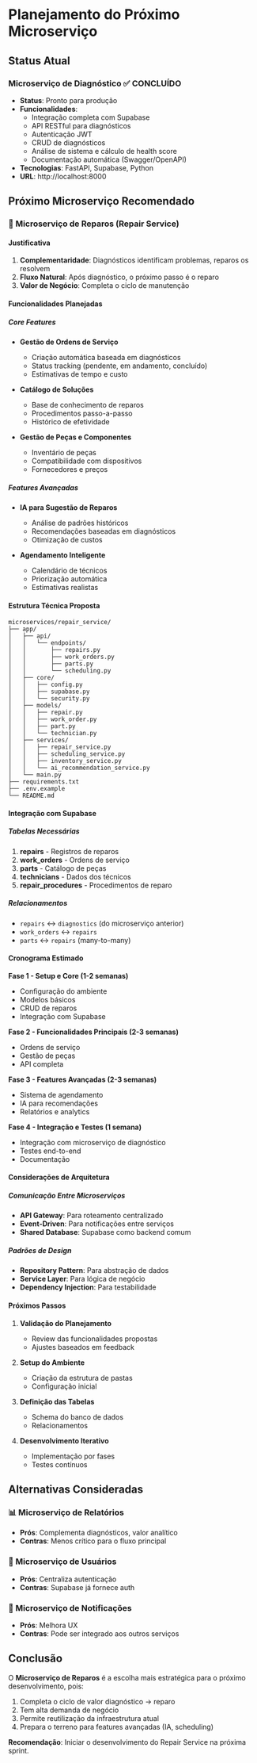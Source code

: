 # Planejamento do Próximo Microserviço

## Status Atual

### Microserviço de Diagnóstico ✅ CONCLUÍDO
- **Status**: Pronto para produção
- **Funcionalidades**: 
  - Integração completa com Supabase
  - API RESTful para diagnósticos
  - Autenticação JWT
  - CRUD de diagnósticos
  - Análise de sistema e cálculo de health score
  - Documentação automática (Swagger/OpenAPI)
- **Tecnologias**: FastAPI, Supabase, Python
- **URL**: http://localhost:8000

## Próximo Microserviço Recomendado

### 🔧 Microserviço de Reparos (Repair Service)

#### Justificativa
1. **Complementaridade**: Diagnósticos identificam problemas, reparos os resolvem
2. **Fluxo Natural**: Após diagnóstico, o próximo passo é o reparo
3. **Valor de Negócio**: Completa o ciclo de manutenção

#### Funcionalidades Planejadas

##### Core Features
- **Gestão de Ordens de Serviço**
  - Criação automática baseada em diagnósticos
  - Status tracking (pendente, em andamento, concluído)
  - Estimativas de tempo e custo

- **Catálogo de Soluções**
  - Base de conhecimento de reparos
  - Procedimentos passo-a-passo
  - Histórico de efetividade

- **Gestão de Peças e Componentes**
  - Inventário de peças
  - Compatibilidade com dispositivos
  - Fornecedores e preços

##### Features Avançadas
- **IA para Sugestão de Reparos**
  - Análise de padrões históricos
  - Recomendações baseadas em diagnósticos
  - Otimização de custos

- **Agendamento Inteligente**
  - Calendário de técnicos
  - Priorização automática
  - Estimativas realistas

#### Estrutura Técnica Proposta

```
microservices/repair_service/
├── app/
│   ├── api/
│   │   └── endpoints/
│   │       ├── repairs.py
│   │       ├── work_orders.py
│   │       ├── parts.py
│   │       └── scheduling.py
│   ├── core/
│   │   ├── config.py
│   │   ├── supabase.py
│   │   └── security.py
│   ├── models/
│   │   ├── repair.py
│   │   ├── work_order.py
│   │   ├── part.py
│   │   └── technician.py
│   ├── services/
│   │   ├── repair_service.py
│   │   ├── scheduling_service.py
│   │   ├── inventory_service.py
│   │   └── ai_recommendation_service.py
│   └── main.py
├── requirements.txt
├── .env.example
└── README.md
```

#### Integração com Supabase

##### Tabelas Necessárias
1. **repairs** - Registros de reparos
2. **work_orders** - Ordens de serviço
3. **parts** - Catálogo de peças
4. **technicians** - Dados dos técnicos
5. **repair_procedures** - Procedimentos de reparo

##### Relacionamentos
- `repairs` ↔ `diagnostics` (do microserviço anterior)
- `work_orders` ↔ `repairs`
- `parts` ↔ `repairs` (many-to-many)

#### Cronograma Estimado

**Fase 1 - Setup e Core (1-2 semanas)**
- Configuração do ambiente
- Modelos básicos
- CRUD de reparos
- Integração com Supabase

**Fase 2 - Funcionalidades Principais (2-3 semanas)**
- Ordens de serviço
- Gestão de peças
- API completa

**Fase 3 - Features Avançadas (2-3 semanas)**
- Sistema de agendamento
- IA para recomendações
- Relatórios e analytics

**Fase 4 - Integração e Testes (1 semana)**
- Integração com microserviço de diagnóstico
- Testes end-to-end
- Documentação

#### Considerações de Arquitetura

##### Comunicação Entre Microserviços
- **API Gateway**: Para roteamento centralizado
- **Event-Driven**: Para notificações entre serviços
- **Shared Database**: Supabase como backend comum

##### Padrões de Design
- **Repository Pattern**: Para abstração de dados
- **Service Layer**: Para lógica de negócio
- **Dependency Injection**: Para testabilidade

#### Próximos Passos

1. **Validação do Planejamento**
   - Review das funcionalidades propostas
   - Ajustes baseados em feedback

2. **Setup do Ambiente**
   - Criação da estrutura de pastas
   - Configuração inicial

3. **Definição das Tabelas**
   - Schema do banco de dados
   - Relacionamentos

4. **Desenvolvimento Iterativo**
   - Implementação por fases
   - Testes contínuos

## Alternativas Consideradas

### 📊 Microserviço de Relatórios
- **Prós**: Complementa diagnósticos, valor analítico
- **Contras**: Menos crítico para o fluxo principal

### 👥 Microserviço de Usuários
- **Prós**: Centraliza autenticação
- **Contras**: Supabase já fornece auth

### 📱 Microserviço de Notificações
- **Prós**: Melhora UX
- **Contras**: Pode ser integrado aos outros serviços

## Conclusão

O **Microserviço de Reparos** é a escolha mais estratégica para o próximo desenvolvimento, pois:

1. Completa o ciclo de valor diagnóstico → reparo
2. Tem alta demanda de negócio
3. Permite reutilização da infraestrutura atual
4. Prepara o terreno para features avançadas (IA, scheduling)

**Recomendação**: Iniciar o desenvolvimento do Repair Service na próxima sprint.
